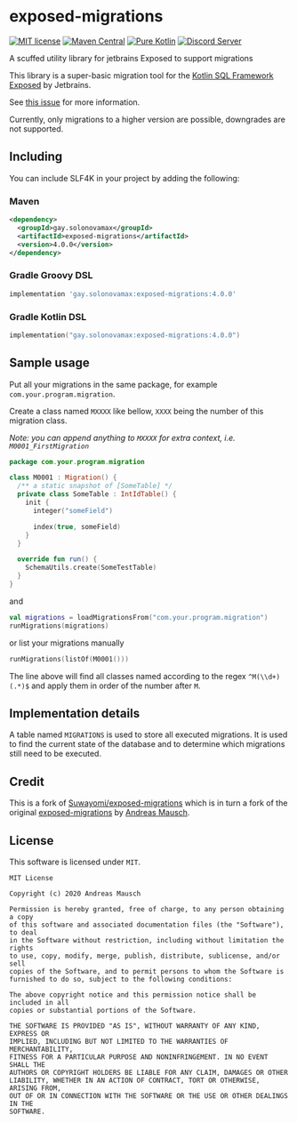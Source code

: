 # exposed-migrations

[![MIT license](https://img.shields.io/badge/License-MIT-blue.svg?style=for-the-badge)](LICENSE)
[![Maven Central](https://img.shields.io/maven-central/v/gay.solonovamax/exposed-migrations.svg?style=for-the-badge&label=Maven%20Central)](https://search.maven.org/search?q=g:gay.solonovamax%20a:exposed-migrations)
[![Pure Kotlin](https://img.shields.io/badge/100%25-kotlin-blue.svg?style=for-the-badge)](https://kotlinlang.org/)
[![Discord Server](https://img.shields.io/discord/871114669761372221?color=7389D8&label=Discord&logo=discord&logoColor=8fa3ff&style=for-the-badge)](https://discord.solonovamax.gay)

A scuffed utility library for jetbrains Exposed to support migrations

This library is a super-basic migration tool for
the [Kotlin SQL Framework Exposed](https://github.com/JetBrains/Exposed) by
Jetbrains.

See [this issue](https://github.com/JetBrains/Exposed/issues/165) for more
information.

Currently, only migrations to a higher version are possible, downgrades are not
supported.

## Including

You can include SLF4K in your project by adding the following:

### Maven

```xml
<dependency>
  <groupId>gay.solonovamax</groupId>
  <artifactId>exposed-migrations</artifactId>
  <version>4.0.0</version>
</dependency>
```

### Gradle Groovy DSL

```groovy
implementation 'gay.solonovamax:exposed-migrations:4.0.0'
```

### Gradle Kotlin DSL

```kotlin
implementation("gay.solonovamax:exposed-migrations:4.0.0")
```

## Sample usage

Put all your migrations in the same package, for
example `com.your.program.migration`.

Create a class named `MXXXX` like bellow, `XXXX` being the number of this
migration class.

*Note: you can append anything to `MXXXX` for extra context,
i.e. `M0001_FirstMigration`*

```kotlin
package com.your.program.migration

class M0001 : Migration() {
  /** a static snapshot of [SomeTable] */
  private class SomeTable : IntIdTable() {
    init {
      integer("someField")

      index(true, someField)
    }
  }

  override fun run() {
    SchemaUtils.create(SomeTestTable)
  }
}
```

and

```kotlin
val migrations = loadMigrationsFrom("com.your.program.migration")
runMigrations(migrations)
```

or list your migrations manually

```kotlin
runMigrations(listOf(M0001()))
```

The line above will find all classes named according to the
regex `^M(\\d+)(.*)$` and apply them in order of the number after `M`.

## Implementation details

A table named `MIGRATIONS` is used to store all executed migrations. It is used
to find the current state of the database and to determine which migrations
still need to be executed.

## Credit

This is a fork
of [Suwayomi/exposed-migrations](https://github.com/Suwayomi/exposed-migrations)
which is in turn a fork of the
original [exposed-migrations](https://gitlab.com/andreas-mausch/exposed-migrations)
by [Andreas Mausch](https://gitlab.com/andreas-mausch).

## License

This software is licensed under `MIT`.

```text
MIT License

Copyright (c) 2020 Andreas Mausch

Permission is hereby granted, free of charge, to any person obtaining a copy
of this software and associated documentation files (the "Software"), to deal
in the Software without restriction, including without limitation the rights
to use, copy, modify, merge, publish, distribute, sublicense, and/or sell
copies of the Software, and to permit persons to whom the Software is
furnished to do so, subject to the following conditions:

The above copyright notice and this permission notice shall be included in all
copies or substantial portions of the Software.

THE SOFTWARE IS PROVIDED "AS IS", WITHOUT WARRANTY OF ANY KIND, EXPRESS OR
IMPLIED, INCLUDING BUT NOT LIMITED TO THE WARRANTIES OF MERCHANTABILITY,
FITNESS FOR A PARTICULAR PURPOSE AND NONINFRINGEMENT. IN NO EVENT SHALL THE
AUTHORS OR COPYRIGHT HOLDERS BE LIABLE FOR ANY CLAIM, DAMAGES OR OTHER
LIABILITY, WHETHER IN AN ACTION OF CONTRACT, TORT OR OTHERWISE, ARISING FROM,
OUT OF OR IN CONNECTION WITH THE SOFTWARE OR THE USE OR OTHER DEALINGS IN THE
SOFTWARE.
```
